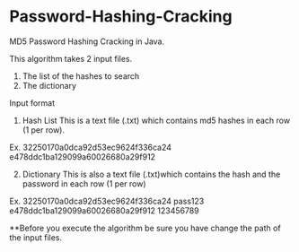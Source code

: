 # Password-Hashing-Cracking

MD5 Password Hashing Cracking in Java.

This algorithm takes 2 input files.
1) The list of the hashes to search
2) The dictionary

Input format

1) Hash List
This is a text file (.txt) which contains md5 hashes in each row (1 per row).

Ex. 32250170a0dca92d53ec9624f336ca24    
        e478ddc1ba129099a60026680a29f912

2) Dictionary 
This is also a text file (.txt)which contains the hash and the password in each row (1 per row)

Ex. 32250170a0dca92d53ec9624f336ca24 pass123
        e478ddc1ba129099a60026680a29f912 123456789

**Before you execute the algorithm be sure you have change the path of the input files.
